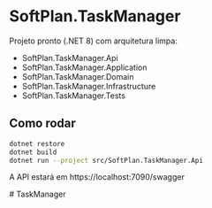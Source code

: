 # SoftPlan.TaskManager

Projeto pronto (.NET 8) com arquitetura limpa:
- SoftPlan.TaskManager.Api
- SoftPlan.TaskManager.Application
- SoftPlan.TaskManager.Domain
- SoftPlan.TaskManager.Infrastructure
- SoftPlan.TaskManager.Tests

## Como rodar
```bash
dotnet restore
dotnet build
dotnet run --project src/SoftPlan.TaskManager.Api
```

A API estará em https://localhost:7090/swagger

#   T a s k M a n a g e r  
 